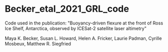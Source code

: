 # Becker_etal_2021_GRL_code
Code used in the publication: "Buoyancy-driven flexure at the front of Ross Ice Shelf, Antarctica,  observed by ICESat-2 satellite laser altimetry"

Maya K. Becker, Susan L. Howard, Helen A. Fricker, Laurie Padman, Cyrille Mosbeux, Matthew R. Siegfried

